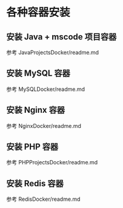 # 各种容器安装

## 安装 Java + mscode 项目容器

参考 JavaProjectsDocker/readme.md

## 安装 MySQL 容器

参考 MySQLDocker/readme.md

## 安装 Nginx 容器

参考 NginxDocker/readme.md

## 安装 PHP 容器

参考 PHPProjectsDocker/readme.md

## 安装 Redis 容器

参考 RedisDocker/readme.md